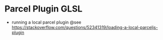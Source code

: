 # Parcel Plugin GLSL

- running a local parcel plugin
@see https://stackoverflow.com/questions/52341319/loading-a-local-parceljs-plugin
